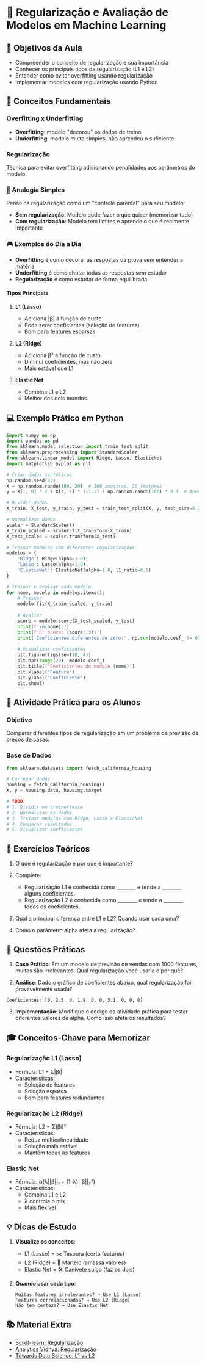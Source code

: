 # 🎯 Regularização e Avaliação de Modelos em Machine Learning

## 📌 Objetivos da Aula
- Compreender o conceito de regularização e sua importância
- Conhecer os principais tipos de regularização (L1 e L2)
- Entender como evitar overfitting usando regularização
- Implementar modelos com regularização usando Python

## 🔎 Conceitos Fundamentais

### Overfitting x Underfitting
- **Overfitting**: modelo "decorou" os dados de treino
- **Underfitting**: modelo muito simples, não aprendeu o suficiente

### Regularização
Técnica para evitar overfitting adicionando penalidades aos parâmetros do modelo.

### 📱 Analogia Simples
Pense na regularização como um "controle parental" para seu modelo:
- **Sem regularização**: Modelo pode fazer o que quiser (memorizar tudo)
- **Com regularização**: Modelo tem limites e aprende o que é realmente importante

### 🎮 Exemplos do Dia a Dia
- **Overfitting** é como decorar as respostas da prova sem entender a matéria
- **Underfitting** é como chutar todas as respostas sem estudar
- **Regularização** é como estudar de forma equilibrada

#### Tipos Principais
1. **L1 (Lasso)**
   - Adiciona |β| à função de custo
   - Pode zerar coeficientes (seleção de features)
   - Bom para features esparsas

2. **L2 (Ridge)**
   - Adiciona β² à função de custo
   - Diminui coeficientes, mas não zera
   - Mais estável que L1

3. **Elastic Net**
   - Combina L1 e L2
   - Melhor dos dois mundos

## 💻 Exemplo Prático em Python

```python
import numpy as np
import pandas as pd
from sklearn.model_selection import train_test_split
from sklearn.preprocessing import StandardScaler
from sklearn.linear_model import Ridge, Lasso, ElasticNet
import matplotlib.pyplot as plt

# Criar dados sintéticos
np.random.seed(42)
X = np.random.randn(100, 20)  # 100 amostras, 20 features
y = X[:, 0] * 2 + X[:, 1] * (-1.5) + np.random.randn(100) * 0.1  # Apenas 2 features são relevantes

# Dividir dados
X_train, X_test, y_train, y_test = train_test_split(X, y, test_size=0.2, random_state=42)

# Normalizar dados
scaler = StandardScaler()
X_train_scaled = scaler.fit_transform(X_train)
X_test_scaled = scaler.transform(X_test)

# Treinar modelos com diferentes regularizações
modelos = {
    'Ridge': Ridge(alpha=1.0),
    'Lasso': Lasso(alpha=1.0),
    'ElasticNet': ElasticNet(alpha=1.0, l1_ratio=0.5)
}

# Treinar e avaliar cada modelo
for nome, modelo in modelos.items():
    # Treinar
    modelo.fit(X_train_scaled, y_train)
    
    # Avaliar
    score = modelo.score(X_test_scaled, y_test)
    print(f'\n{nome}:')
    print(f'R² Score: {score:.3f}')
    print('Coeficientes diferentes de zero:', np.sum(modelo.coef_ != 0))
    
    # Visualizar coeficientes
    plt.figure(figsize=(10, 4))
    plt.bar(range(20), modelo.coef_)
    plt.title(f'Coeficientes do modelo {nome}')
    plt.xlabel('Feature')
    plt.ylabel('Coeficiente')
    plt.show()
```

## 🎯 Atividade Prática para os Alunos

### Objetivo
Comparar diferentes tipos de regularização em um problema de previsão de preços de casas.

### Base de Dados
```python
from sklearn.datasets import fetch_california_housing

# Carregar dados
housing = fetch_california_housing()
X, y = housing.data, housing.target

# TODO: 
# 1. Dividir em treino/teste
# 2. Normalizar os dados
# 3. Treinar modelos com Ridge, Lasso e ElasticNet
# 4. Comparar resultados
# 5. Visualizar coeficientes
```

## 📝 Exercícios Teóricos

1. O que é regularização e por que é importante?

2. Complete:
   - Regularização L1 é conhecida como ________ e tende a ________ alguns coeficientes.
   - Regularização L2 é conhecida como ________ e tende a ________ todos os coeficientes.

3. Qual a principal diferença entre L1 e L2? Quando usar cada uma?

4. Como o parâmetro alpha afeta a regularização?

## 🔬 Questões Práticas

1. **Caso Prático**: Em um modelo de previsão de vendas com 1000 features, muitas são irrelevantes. Qual regularização você usaria e por quê?

2. **Análise**: Dado o gráfico de coeficientes abaixo, qual regularização foi provavelmente usada?
```
Coeficientes: [0, 2.5, 0, 1.8, 0, 0, 3.1, 0, 0, 0]
```

3. **Implementação**: Modifique o código da atividade prática para testar diferentes valores de alpha. Como isso afeta os resultados?

## 🎓 Conceitos-Chave para Memorizar

### Regularização L1 (Lasso)
- Fórmula: L1 = Σ|βi|
- Características:
  - Seleção de features
  - Solução esparsa
  - Bom para features redundantes

### Regularização L2 (Ridge)
- Fórmula: L2 = Σ(βi)²
- Características:
  - Reduz multicolinearidade
  - Solução mais estável
  - Mantém todas as features

### Elastic Net
- Fórmula: α(λ||β||₁ + (1-λ)||β||₂²)
- Características:
  - Combina L1 e L2
  - λ controla o mix
  - Mais flexível

## 💡 Dicas de Estudo
1. **Visualize os conceitos**:
   - L1 (Lasso) = ✂️ Tesoura (corta features)
   - L2 (Ridge) = 🔨 Martelo (amassa valores)
   - Elastic Net = 🛠️ Canivete suíço (faz os dois)

2. **Quando usar cada tipo**:
   ```
   Muitas features irrelevantes? → Use L1 (Lasso)
   Features correlacionadas? → Use L2 (Ridge)
   Não tem certeza? → Use Elastic Net
   ```

## 📚 Material Extra
- [Scikit-learn: Regularização](https://scikit-learn.org/stable/modules/regularization.html)
- [Analytics Vidhya: Regularização](https://www.analyticsvidhya.com/blog/2016/01/complete-tutorial-ridge-lasso-regression-python/)
- [Towards Data Science: L1 vs L2](https://towardsdatascience.com/l1-and-l2-regularization-methods-ce25e7fc831c)
